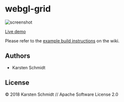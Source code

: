 # webgl-grid

![screenshot](https://raw.githubusercontent.com/thi-ng/umbrella/develop/assets/examples/webgl-grid.jpg)

[Live demo](http://demo.thi.ng/umbrella/webgl-grid/)

Please refer to the [example build instructions](https://github.com/thi-ng/umbrella/wiki/Example-build-instructions) on the wiki.

## Authors

- Karsten Schmidt

## License

&copy; 2018 Karsten Schmidt // Apache Software License 2.0
